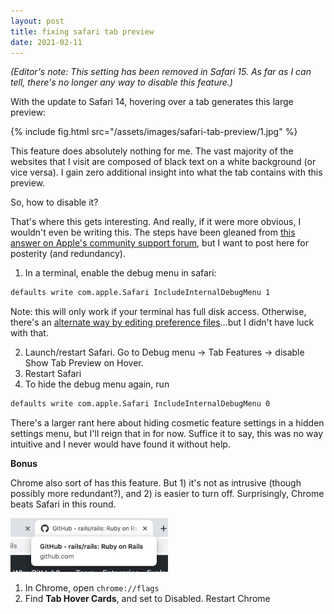 ```yaml
---
layout: post
title: fixing safari tab preview
date: 2021-02-11
---
```


*(Editor's note: This setting has been removed in Safari 15. As far as I can
tell, there's no longer any way to disable this feature.)*

With the update to Safari 14, hovering over a tab generates this large preview:

{% include fig.html src="/assets/images/safari-tab-preview/1.jpg" %}

This feature does absolutely nothing for me. The vast majority of the websites
that I visit are composed of black text on a white background (or vice versa). I
gain zero additional insight into what the tab contains with this preview.

So, how to disable it?

That's where this gets interesting. And really, if it were more obvious, I
wouldn't even be writing this. The steps have been gleaned from [this answer on
Apple's community support forum][apple_forum_post], but I want to post here for
posterity (and redundancy).

1. In a terminal, enable the debug menu in safari:
``` sh
defaults write com.apple.Safari IncludeInternalDebugMenu 1
```
Note: this will only work if your terminal has full disk access. Otherwise,
there's an [alternate way by editing preference files][six_colors_post]...but I
didn't have luck with that.

2. Launch/restart Safari. Go to Debug menu -> Tab Features -> disable Show Tab
   Preview on Hover. 
3. Restart Safari
4. To hide the debug menu again, run
``` sh
defaults write com.apple.Safari IncludeInternalDebugMenu 0
```

There's a larger rant here about hiding cosmetic feature settings in a hidden
settings menu, but I'll reign that in for now. Suffice it to say, this was no
way intuitive and I never would have found it without help.

**Bonus**

Chrome also sort of has this feature. But 1) it's not as intrusive (though
possibly more redundant?), and 2) is easier to turn off. Surprisingly, Chrome
beats Safari in this round.

<img src="/assets/images/safari-tab-preview/2.jpg" width="50%">

1. In Chrome, open `chrome://flags`
2. Find **Tab Hover Cards**, and set to Disabled. Restart Chrome

[apple_forum_post]: https://discussions.apple.com/thread/251928059
[six_colors_post]: https://sixcolors.com/post/2020/09/enabling-the-debug-menu-in-safari-14-on-big-sur-and-catalina/
